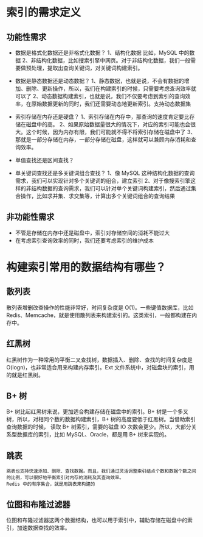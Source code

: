 # 索引的需求定义
## 功能性需求
- 数据是格式化数据还是非格式化数据？
    1、结构化数据 比如，MySQL 中的数据
    2、非结构化数据，比如搜索引擎中网页。对于非结构化数据，我们一般需要做预处理，提取出查询关键词，对关键词构建索引。
- 数据是静态数据还是动态数据？
    1、静态数据，也就是说，不会有数据的增加、删除、更新操作，所以，我们在构建索引的时候，只需要考虑查询效率就可以了
    2、动态数据构建索引，也就是说，我们不仅要考虑到索引的查询效率，在原始数据更新的同时，我们还需要动态地更新索引。支持动态数据集
- 索引存储在内存还是硬盘？
    1、索引存储在内存中，那查询的速度肯定要比存储在磁盘中的高。
    2、如果原始数据量很大的情况下，对应的索引可能也会很大。这个时候，因为内存有限，我们可能就不得不将索引存储在磁盘中了
    3、那就是一部分存储在内存，一部分存储在磁盘，这样就可以兼顾内存消耗和查询效率。
- 单值查找还是区间查找？

- 单关键词查找还是多关键词组合查找？
    1、像 MySQL 这种结构化数据的查询需求，我们可以实现针对多个关键词的组合，建立索引
    2、对于像搜索引擎这样的非结构数据的查询需求，我们可以针对单个关键词构建索引，然后通过集合操作，比如求并集、求交集等，计算出多个关键词组合的查询结果

## 非功能性需求
- 不管是存储在内存中还是磁盘中，索引对存储空间的消耗不能过大
- 在考虑索引查询效率的同时，我们还要考虑索引的维护成本

# 构建索引常用的数据结构有哪些？
## 散列表
散列表增删改查操作的性能非常好，时间复杂度是 O(1)。一些键值数据库，比如 Redis、Memcache，就是使用散列表来构建索引的。这类索引，一般都构建在内存中。
## 红黑树
红黑树作为一种常用的平衡二叉查找树，数据插入、删除、查找的时间复杂度是 O(logn)，也非常适合用来构建内存索引。Ext 文件系统中，对磁盘块的索引，用的就是红黑树。
## B+ 树
 B+ 树比起红黑树来说，更加适合构建存储在磁盘中的索引。B+ 树是一个多叉树，所以，对相同个数的数据构建索引，B+ 树的高度要低于红黑树。当借助索引查询数据的时候，
 读取 B+ 树索引，需要的磁盘 IO 次数会更少。所以，大部分关系型数据库的索引，比如 MySQL、Oracle，都是用 B+ 树来实现的。
## 跳表
    跳表也支持快速添加、删除、查找数据。而且，我们通过灵活调整索引结点个数和数据个数之间的比例，可以很好地平衡索引对内存的消耗及其查询效率。
    Redis 中的有序集合，就是用跳表来构建的
## 位图和布隆过滤器
位图和布隆过滤器这两个数据结构，也可以用于索引中，辅助存储在磁盘中的索引，加速数据查找的效率。

